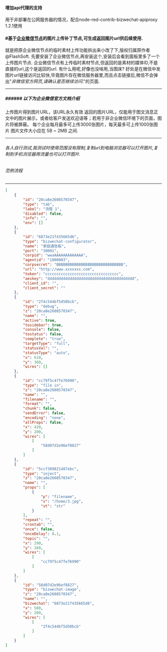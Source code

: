 #### 增加api代理的支持
  用于非部署在公网服务器的情况，配合node-red-contrib-bizwechat-apiproxy 1.2.1使用 
#### #基于[企业微信节点](https://flows.nodered.org/node/node-red-contrib-bizwechat "企业微信节点")的图片上传补丁节点,可生成返回图片url供后续使用.

就是把原企业微信节点的临时素材上传功能拆出来小改了下,版权归属原作者@FlashSoft.
先要安装了企业微信节点,再安装这个,安装后会看到面板里多了一个上传图片节点.
企业微信节点有上传临时素材节点,但返回的是素材的媒体ID,不是直接的url,这个是返回的url.
有什么用呢,好像也没啥用,当图床?
好处是在微信中发图片url链接访问比较快,毕竟图片存在微信服务器里,而且点击链接后,微信不会弹出"*非微信官方网页,请确认是否继续访问*."的页面.


------------


##### ###### 以下为企业微信官方文档介绍
上传图片得到图片URL，该URL永久有效
返回的图片URL，仅能用于图文消息正文中的图片展示，或者给客户发送欢迎语等；若用于非企业微信环境下的页面，图片将被屏蔽。
每个企业每月最多可上传3000张图片，每天最多可上传1000张图片
图片文件大小应在 5B ~ 2MB 之间.

------------

###### 各人自行测试,我测试时使用范围没有限制,复制url到电脑浏览器可以打开图片,复制到手机浏览器用流量也可以打开图片.
###### 范例流程
---

```json
[
    {
        "id": "20ca8e2608570347",
        "type": "tab",
        "label": "流程 1",
        "disabled": false,
        "info": "",
        "env": []
    },
    {
        "id": "6873e21f435665d6",
        "type": "bizwechat-configurator",
        "name": "家庭通告板",
        "port": "30001",
        "corpid": "wwaAAAAAAAAAAAAA",
        "agentid": "1000003",
        "corpsecret": "BBBBBBBBBBBBBBBBBBBBBBBBBBBBBB",
        "url": "http://www.xxxxxxx.com",
        "token": "ccccccccccccccccccccccccccccccccc",
        "aeskey": "ddddddddddddddddddddddddddddddddddddddd",
        "client_id": "",
        "client_secret": ""
    },
    {
        "id": "2f4c544bf5d50bcb",
        "type": "debug",
        "z": "20ca8e2608570347",
        "name": "",
        "active": true,
        "tosidebar": true,
        "console": false,
        "tostatus": false,
        "complete": "true",
        "targetType": "full",
        "statusVal": "",
        "statusType": "auto",
        "x": 610,
        "y": 360,
        "wires": []
    },
    {
        "id": "cc79f5c47fe76990",
        "type": "file in",
        "z": "20ca8e2608570347",
        "name": "",
        "filename": "",
        "format": "",
        "chunk": false,
        "sendError": false,
        "encoding": "none",
        "allProps": false,
        "x": 420,
        "y": 200,
        "wires": [
            [
                "58d07d2e96ef8827"
            ]
        ]
    },
    {
        "id": "5ccf309821487ebc",
        "type": "inject",
        "z": "20ca8e2608570347",
        "name": "",
        "props": [
            {
                "p": "filename",
                "v": "/home/3.jpg",
                "vt": "str"
            }
        ],
        "repeat": "",
        "crontab": "",
        "once": false,
        "onceDelay": 0.1,
        "topic": "",
        "x": 290,
        "y": 160,
        "wires": [
            [
                "cc79f5c47fe76990"
            ]
        ]
    },
    {
        "id": "58d07d2e96ef8827",
        "type": "bizwechat-image",
        "z": "20ca8e2608570347",
        "name": "",
        "bizwechat": "6873e21f435665d6",
        "x": 500,
        "y": 280,
        "wires": [
            [
                "2f4c544bf5d50bcb"
            ]
        ]
    }
]
```



